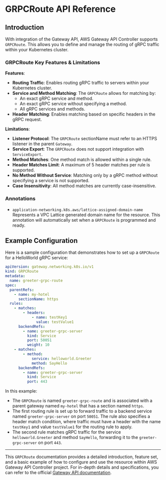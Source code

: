 # GRPCRoute API Reference

## Introduction

With integration of the Gateway API, AWS Gateway API Controller supports `GRPCRoute`.
This allows you to define and manage the routing of gRPC traffic within your Kubernetes cluster.

### GRPCRoute Key Features & Limitations

**Features**:

- **Routing Traffic**: Enables routing gRPC traffic to servers within your Kubernetes cluster.
- **Service and Method Matching**: The `GRPCRoute` allows for matching by:
    - An exact gRPC service and method.
    - An exact gRPC service without specifying a method.
    - All gRPC services and methods.
- **Header Matching**: Enables matching based on specific headers in the gRPC request.

**Limitations**:

- **Listener Protocol**: The `GRPCRoute` sectionName must refer to an HTTPS listener in the parent `Gateway`.
- **Service Export**: The `GRPCRoute` does not support integration with `ServiceExport`.
- **Method Matches**: One method match is allowed within a single rule.
- **Header Matches Limit**: A maximum of 5 header matches per rule is supported.
- **No Method Without Service**: Matching only by a gRPC method without specifying a service is not supported.
- **Case Insensitivity**: All method matches are currently case-insensitive.

### Annotations

- `application-networking.k8s.aws/lattice-assigned-domain-name`  
  Represents a VPC Lattice generated domain name for the resource. This annotation will automatically set
  when a `GRPCRoute` is programmed and ready.

## Example Configuration

Here is a sample configuration that demonstrates how to set up a `GRPCRoute` for a HelloWorld gRPC service:

```yaml
apiVersion: gateway.networking.k8s.io/v1
kind: GRPCRoute
metadata:
  name: greeter-grpc-route
spec:
  parentRefs:
    - name: my-hotel
      sectionName: https
  rules:
    - matches:
        - headers:
            - name: testKey1
              value: testValue1
      backendRefs:
        - name: greeter-grpc-server
          kind: Service
          port: 50051
          weight: 10
    - matches:
        - method:
            service: helloworld.Greeter
            method: SayHello
      backendRefs:
        - name: greeter-grpc-server
          kind: Service
          port: 443
```

In this example:

- The `GRPCRoute` is named `greeter-grpc-route` and is associated with a parent gateway named `my-hotel` that has
  a section named `https`.
- The first routing rule is set up to forward traffic to a backend service named `greeter-grpc-server` on port `50051`.
  The rule also specifies a header match condition, where traffic must have a header with the name `testKey1` and
  value `testValue1` for the routing rule to apply.
- The second rule matches gRPC traffic for the service `helloworld.Greeter` and method `SayHello`, forwarding it to
  the `greeter-grpc-server` on port `443`.

---

This `GRPCRoute` documentation provides a detailed introduction, feature set, and a basic example of how to configure
and use the resource within AWS Gateway API Controller project. For in-depth details and specifications, you can refer to the
official [Gateway API documentation](https://gateway-api.sigs.k8s.io/reference/spec/#gateway.networking.k8s.io/v1.GRPCRoute).